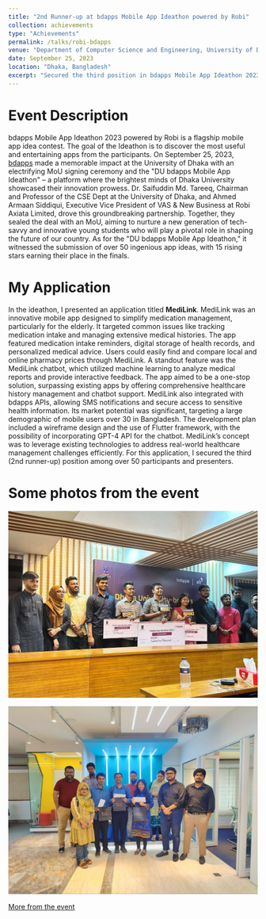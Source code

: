 ```yaml
---
title: "2nd Runner-up at bdapps Mobile App Ideathon powered by Robi"
collection: achievements
type: "Achievements"
permalink: /talks/robi-bdapps
venue: "Department of Computer Science and Engineering, University of Dhaka"
date: September 25, 2023
location: "Dhaka, Bangladesh"
excerpt: "Secured the third position in bdapps Mobile App Ideathon 2023 powered by Robi for my application idea titled 'MediLink'."
---
```


Event Description
=========
bdapps Mobile App Ideathon 2023 powered by Robi is a flagship mobile app idea contest. The goal of the Ideathon is to discover the most useful and entertaining apps from the participants. On September 25, 2023, [bdapps](https://www.robi.com.bd/en/personal/digital-solutions/bdapps) made a memorable impact at the University of Dhaka with an electrifying MoU signing ceremony and the "DU bdapps Mobile App Ideathon" – a platform where the brightest minds of Dhaka University showcased their innovation prowess. Dr. Saifuddin Md. Tareeq, Chairman and Professor of the CSE Dept at the University of Dhaka, and Ahmed Armaan Siddiqui, Executive Vice President of VAS & New Business at Robi Axiata Limited, drove this groundbreaking partnership. Together, they sealed the deal with an MoU, aiming to nurture a new generation of tech-savvy and innovative young students who will play a pivotal role in shaping the future of our country. As for the "DU bdapps Mobile App Ideathon," it witnessed the submission of over 50 ingenious app ideas, with 15 rising stars earning their place in the finals.

My Application
=========
In the ideathon, I presented an application titled **MediLink**. MediLink was an innovative mobile app designed to simplify medication management, particularly for the elderly. It targeted common issues like tracking medication intake and managing extensive medical histories. The app featured medication intake reminders, digital storage of health records, and personalized medical advice. Users could easily find and compare local and online pharmacy prices through MediLink. A standout feature was the MediLink chatbot, which utilized machine learning to analyze medical reports and provide interactive feedback. The app aimed to be a one-stop solution, surpassing existing apps by offering comprehensive healthcare history management and chatbot support. MediLink also integrated with bdapps APIs, allowing SMS notifications and secure access to sensitive health information. Its market potential was significant, targeting a large demographic of mobile users over 30 in Bangladesh. The development plan included a wireframe design and the use of Flutter framework, with the possibility of incorporating GPT-4 API for the chatbot. MediLink’s concept was to leverage existing technologies to address real-world healthcare management challenges efficiently. For this application, I secured the third (2nd runner-up) position among over 50 participants and presenters.

Some photos from the event
======

![robi-bdapps-image-1](/images/robi-bdapps/robi-bdapps-1.jpg)

![robi-bdapps-image-2](/images/robi-bdapps/robi-bdapps-2.jpg)

[More from the event](https://www.youtube.com/watch?v=FEKAZzdrdc8)



